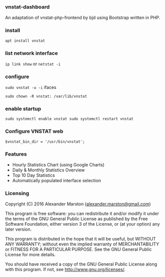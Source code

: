 ### vnstat-dashboard

An adaptation of vnstat-php-frontend by bjd using Bootstrap written in PHP.

### install
`apt install vnstat`

### list network interface
`ip link show`
or
`netstat -i`

### configure
`sudo vnstat -u -i` ifaces

`sudo chown -R vnstat: /var/lib/vnstat`

### enable startup
`sudo systemctl enable vnstat
sudo systemctl restart vnstat`

### Configure VNSTAT web
`$vnstat_bin_dir = '/usr/bin/vnstat';`

### Features
* Hourly Statistics Chart (using Google Charts)
* Daily & Monthly Statistics Overview
* Top 10 Day Statistics
* Automatically populated interface selection

### Licensing
Copyright (C) 2016 Alexander Marston (alexander.marston@gmail.com)

This program is free software: you can redistribute it and/or modify
it under the terms of the GNU General Public License as published by
the Free Software Foundation, either version 3 of the License, or
(at your option) any later version.

This program is distributed in the hope that it will be useful,
but WITHOUT ANY WARRANTY; without even the implied warranty of
MERCHANTABILITY or FITNESS FOR A PARTICULAR PURPOSE.  See the
GNU General Public License for more details.

You should have received a copy of the GNU General Public License
along with this program.  If not, see <http://www.gnu.org/licenses/>.
